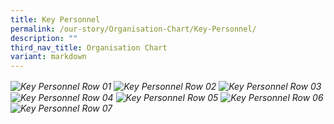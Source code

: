 ```yaml
---
title: Key Personnel
permalink: /our-story/Organisation-Chart/Key-Personnel/
description: ""
third_nav_title: Organisation Chart
variant: markdown
---
```

<img alt="Key Personnel Row 01" src="https://www.yiochukangsec.moe.edu.sg/images/Our%20Story/Organisation%20Chart/Key%20Personnel/01keyperson2025.png">
<img alt="Key Personnel Row 02" src="https://www.yiochukangsec.moe.edu.sg/images/Our%20Story/Organisation%20Chart/Key%20Personnel/02keyperson2025.png">
<img alt="Key Personnel Row 03" src="https://www.yiochukangsec.moe.edu.sg/images/Our%20Story/Organisation%20Chart/Key%20Personnel/03keyperson2025.png">
<img alt="Key Personnel Row 04" src="https://www.yiochukangsec.moe.edu.sg/images/Our%20Story/Organisation%20Chart/Key%20Personnel/04keyperson2025.png">
<img alt="Key Personnel Row 05" src="https://www.yiochukangsec.moe.edu.sg/images/Our%20Story/Organisation%20Chart/Key%20Personnel/05keyperson2025.png">
<img alt="Key Personnel Row 06" src="https://www.yiochukangsec.moe.edu.sg/images/Our%20Story/Organisation%20Chart/Key%20Personnel/06keyperson2025.png">
<img alt="Key Personnel Row 07" src="https://www.yiochukangsec.moe.edu.sg/images/Our%20Story/Organisation%20Chart/Key%20Personnel/07keyperson2025.png">

<style>	
	img {
		font-style: italic;
		max-width: 100%;
		height: auto;
		vertical-align: middle;
		background-repeat: no- repeat;
		background-size: cover;
	}
	</style>